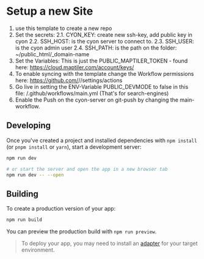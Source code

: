 # Setup a new Site

1. use this template to create a new repo
2. Set the secrets:
   2.1. CYON_KEY: create new ssh-key, add public key in cyon
   2.2. SSH_HOST: is the cyon server to connect to.
   2.3. SSH_USER: is the cyon admin user
   2.4. SSH_PATH: is the path on the folder: ~/public_html/\_domain-name
3. Set the Variables:
   This is just the PUBLIC_MAPTILER_TOKEN - found here: https://cloud.maptiler.com/account/keys/
4. To enable syncing with the template change the Workflow permissions here: https://github.com/<gh-user>/<repo>/settings/actions
5. Go live in setting the ENV-Variable PUBLIC_DEVMODE to false in this file: /.github/workflows/main.yml (That's for search-engines)
6. Enable the Push on the cyon-server on git-push by changing the main-workflow.

## Developing

Once you've created a project and installed dependencies with `npm install` (or `pnpm install` or `yarn`), start a development server:

```bash
npm run dev

# or start the server and open the app in a new browser tab
npm run dev -- --open
```

## Building

To create a production version of your app:

```bash
npm run build
```

You can preview the production build with `npm run preview`.

> To deploy your app, you may need to install an [adapter](https://kit.svelte.dev/docs/adapters) for your target environment.
